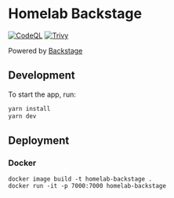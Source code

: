 # Homelab Backstage

[![CodeQL](https://github.com/khuedoan/homelab-backstage/actions/workflows/codeql-analysis.yml/badge.svg)](https://github.com/khuedoan/homelab-backstage/actions/workflows/codeql-analysis.yml)
[![Trivy](https://github.com/khuedoan/homelab-backstage/actions/workflows/trivy-analysis.yml/badge.svg)](https://github.com/khuedoan/homelab-backstage/actions/workflows/trivy-analysis.yml)

Powered by [Backstage](https://backstage.io)

## Development

To start the app, run:

```sh
yarn install
yarn dev
```

## Deployment

### Docker

```
docker image build -t homelab-backstage .
docker run -it -p 7000:7000 homelab-backstage
```
